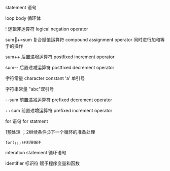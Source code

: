 statement 语句

loop body 循环体

! 逻辑非运算符 logical negation operator

sum+=sum 复合赋值运算符 compound assignment operator 同时进行加和等于的操作

sum++ 后置递增运算符 postfixed increment operator

sum-- 后置递减运算符 postfixed decrement operator

字符常量 character constant  'a' 单引号

字符串常量 "abc"双引号

--sum 前置递减运算符 prefixed decrement operator

++sum 前置递增运算符 prefixed increment operator

for 语句 for statment

1预处理 ；2继续条件;3下一个循环的准备处理

```
for(;;;)#无限循环
```

interation statement 循环语句

identifier 标识符 赋予程序变量和函数



